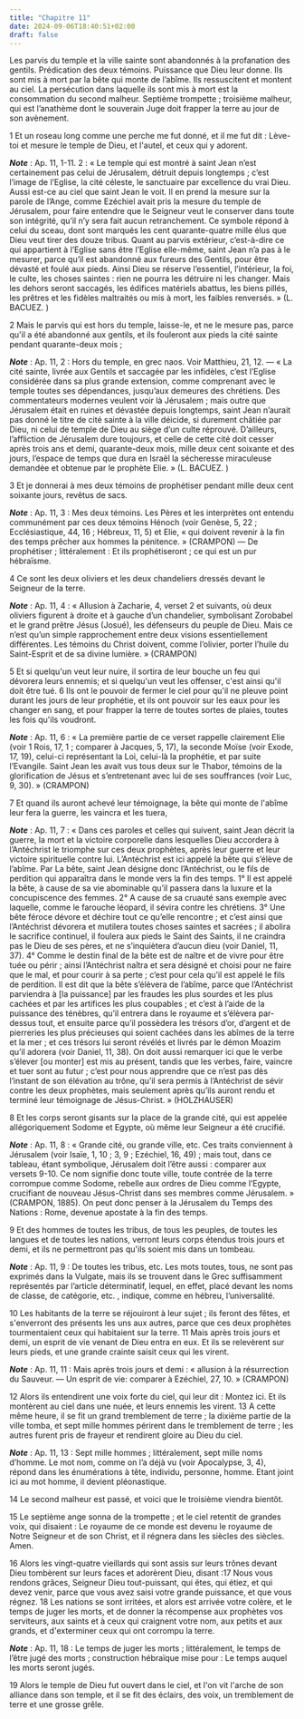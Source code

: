 ```yaml
---
title: "Chapitre 11"
date: 2024-09-06T18:40:51+02:00
draft: false
---
```



Les parvis du temple et la ville sainte sont abandonnés à la profanation des gentils.
Prédication des deux témoins.
Puissance que Dieu leur donne.
Ils sont mis à mort par la bête qui monte de l’abîme.
Ils ressuscitent et montent au ciel.
La persécution dans laquelle ils sont mis à mort est la consommation du second malheur.
Septième trompette ; troisième malheur, qui est l’anathème dont le souverain Juge doit frapper la terre au jour de son avènement.


1 Et un roseau long comme une perche me fut donné, et il me fut dit : Lève-toi et mesure le temple de Dieu, et l'autel, et ceux qui y adorent.

***Note*** :  Ap. 11, 1-11. 2 : « Le temple qui est montré à saint Jean n’est certainement pas celui de Jérusalem, détruit depuis longtemps ; c’est l’image de l’Eglise, la cité céleste, le sanctuaire par excellence du vrai Dieu. Aussi est-ce au ciel que saint Jean le voit. Il en prend la mesure sur la parole de l’Ange, comme Ezéchiel avait pris la mesure du temple de Jérusalem, pour faire entendre que le Seigneur veut le conserver dans toute son intégrité, qu’il n’y sera fait aucun retranchement. Ce symbole répond à celui du sceau, dont sont marqués les cent quarante-quatre mille élus que Dieu veut tirer des douze tribus. Quant au parvis extérieur, c’est-à-dire ce qui appartient à l’Eglise sans être l’Eglise elle-même, saint Jean n’a pas à le mesurer, parce qu’il est abandonné aux fureurs des Gentils, pour être dévasté et foulé aux pieds. Ainsi Dieu se réserve l’essentiel, l’intérieur, la foi, le culte, les choses saintes : rien ne pourra les détruire ni les changer. Mais les dehors seront saccagés, les édifices
matériels abattus, les biens pillés, les prêtres et les fidèles maltraités ou mis à mort, les faibles renversés. » (L. BACUEZ. )

2 Mais le parvis qui est hors du temple, laisse-le, et ne le mesure pas, parce qu'il a été abandonné aux gentils, et ils fouleront aux pieds la cité sainte pendant quarante-deux mois ;

***Note*** :  Ap. 11, 2 : Hors du temple, en grec naos. Voir Matthieu, 21, 12. ― « La cité sainte, livrée aux Gentils et saccagée par les infidèles, c’est l’Eglise considérée dans sa plus grande extension, comme comprenant avec le temple toutes ses dépendances, jusqu’aux demeures des chrétiens. Des commentateurs modernes veulent voir là Jérusalem ; mais outre que Jérusalem était en ruines et dévastée depuis longtemps, saint Jean n’aurait pas donné le titre de cité sainte à la ville déicide, si durement châtiée par Dieu, ni celui de temple de Dieu au siège d’un culte réprouvé. D’ailleurs, l’affliction de Jérusalem dure toujours, et celle de cette cité doit cesser après trois ans et demi, quarante-deux mois, mille deux cent soixante et des jours, l’espace de temps que dura en Israël la sécheresse miraculeuse demandée et obtenue par le prophète Elie. » (L. BACUEZ. )

3 Et je donnerai à mes deux témoins de prophétiser pendant mille deux cent soixante jours, revêtus de sacs.

***Note*** :  Ap. 11, 3 : Mes deux témoins. Les Pères et les interprètes ont entendu communément par ces deux témoins Hénoch (voir Genèse, 5, 22 ; Ecclésiastique, 44, 16 ; Hébreux, 11, 5) et Elie, « qui doivent revenir à la fin des temps prêcher aux hommes la pénitence. » (CRAMPON) ― De prophétiser ; littéralement : Et ils prophétiseront ; ce qui est un pur hébraïsme.


4 Ce sont les deux oliviers et les deux chandeliers dressés devant le Seigneur de la terre.

***Note*** :  Ap. 11, 4 : « Allusion à Zacharie, 4, verset 2 et suivants, où deux oliviers figurent à droite et à gauche d’un chandelier, symbolisant Zorobabel et le grand prêtre Jésus (Josué), les défenseurs du peuple de Dieu. Mais ce n’est qu’un simple rapprochement entre deux visions essentiellement différentes. Les témoins du Christ doivent, comme l’olivier, porter l’huile du Saint-Esprit et de sa divine lumière. » (CRAMPON)

5 Et si quelqu'un veut leur nuire, il sortira de leur bouche un feu qui dévorera leurs ennemis; et si quelqu'un veut les offenser, c'est ainsi qu'il doit être tué. 6 Ils ont le pouvoir de fermer le ciel pour qu'il ne pleuve point durant les jours de leur prophétie, et ils ont pouvoir sur les eaux pour les changer en sang, et pour frapper la terre de toutes sortes de plaies, toutes les fois qu'ils voudront.

***Note*** :  Ap. 11, 6 : « La première partie de ce verset rappelle clairement Elie (voir 1 Rois, 17, 1 ; comparer à Jacques, 5, 17), la seconde Moïse (voir Exode, 17, 19), celui-ci représentant la Loi, celui-là la prophétie, et par suite l’Evangile. Saint Jean les avait vus tous deux sur le Thabor, témoins de la glorification de Jésus et s’entretenant avec lui de ses souffrances (voir Luc, 9, 30). » (CRAMPON)

7 Et quand ils auront achevé leur témoignage, la bête qui monte de l'abîme leur fera la guerre, les vaincra et les tuera,

***Note*** :  Ap. 11, 7 : « Dans ces paroles et celles qui suivent, saint Jean décrit la guerre, la mort et la victoire corporelle dans lesquelles Dieu accordera à l’Antéchrist le triomphe sur ces deux prophètes, après leur guerre et leur victoire spirituelle contre lui. L’Antéchrist est ici appelé la bête qui s’élève de l’abîme. Par La bête, saint Jean désigne donc l’Antéchrist, ou le fils de perdition qui apparaîtra dans le monde vers la fin des temps. 1° Il est appelé la bête, à cause de sa vie abominable qu’il passera dans la luxure et la concupiscence des femmes. 2° A cause de sa cruauté sans exemple avec laquelle, comme le farouche léopard, il sévira contre les chrétiens. 3° Une bête féroce dévore et déchire tout ce qu’elle rencontre ; et c’est ainsi que l’Antéchrist dévorera et mutilera toutes choses saintes et sacrées ; il abolira le sacrifice continuel, il foulera aux pieds le Saint des Saints, il ne craindra pas le Dieu de ses pères, et ne s’inquiètera d’aucun dieu (voir Daniel, 11, 37). 4° Comme le destin
final de la bête est de naître et de vivre pour être tuée ou périr ; ainsi l’Antéchrist naîtra et sera désigné et choisi pour ne faire que le mal, et pour courir à sa perte ; c’est pour cela qu’il est appelé le fils de perdition. Il est dit que la bête s’élèvera de l’abîme, parce que l’Antéchrist parviendra à [la puissance] par les fraudes les plus sourdes et les plus cachées et par les artifices les plus coupables ; et c’est à l’aide de la puissance des ténèbres, qu’il entrera dans le royaume et s’élèvera par-dessus tout, et ensuite parce qu’il possèdera les trésors d’or, d’argent et de pierreries les plus précieuses qui soient cachées dans les abîmes de la terre et la mer ; et ces trésors lui seront révélés et livrés par le démon Moazim qu’il adorera (voir Daniel, 11, 38). On doit aussi remarquer ici que le verbe s’élever [ou monter] est mis au présent, tandis que les verbes, faire, vaincre et tuer sont au futur ; c’est pour nous apprendre que ce n’est pas dès l’instant de son élévation au trône, qu’il
sera permis à l’Antéchrist de sévir contre les deux prophètes, mais seulement après qu’ils auront rendu et terminé leur témoignage de Jésus-Christ. » (HOLZHAUSER)

8 Et les corps seront gisants sur la place de la grande cité, qui est appelée allégoriquement Sodome et Egypte, où même leur Seigneur a été crucifié.

***Note*** :  Ap. 11, 8 : « Grande cité, ou grande ville, etc. Ces traits conviennent à Jérusalem (voir Isaïe, 1, 10 ; 3, 9 ; Ezéchiel, 16, 49) ; mais tout, dans ce tableau, étant symbolique, Jérusalem doit l’être aussi : comparer aux versets 9-10. Ce nom signifie donc toute ville, toute contrée de la terre corrompue comme Sodome, rebelle aux ordres de Dieu comme l’Egypte, crucifiant de nouveau Jésus-Christ dans ses membres comme Jérusalem. » (CRAMPON, 1885). On peut donc penser à la Jérusalem du Temps des Nations : Rome, devenue apostate à la fin des temps.


9 Et des hommes de toutes les tribus, de tous les peuples, de toutes les langues et de toutes les nations, verront leurs corps étendus trois jours et demi, et ils ne permettront pas qu'ils soient mis dans un tombeau.

***Note*** :  Ap. 11, 9 : De toutes les tribus, etc. Les mots toutes, tous, ne sont pas exprimés dans la Vulgate, mais ils se trouvent dans le Grec suffisamment représentés par l’article déterminatif, lequel, en effet, placé devant les noms de classe, de catégorie, etc. , indique, comme en hébreu, l’universalité.

10 Les habitants de la terre se réjouiront à leur sujet ; ils feront des fêtes, et s'enverront des présents les uns aux autres, parce que ces deux prophètes tourmentaient ceux qui habitaient sur la terre. 11 Mais après trois jours et demi, un esprit de vie venant de Dieu entra en eux. Et ils se relevèrent sur leurs pieds, et une grande crainte saisit ceux qui les virent.

***Note*** :  Ap. 11, 11 : Mais après trois jours et demi : « allusion à la résurrection du Sauveur. ― Un esprit de vie: comparer à Ezéchiel, 27, 10. » (CRAMPON)

12 Alors ils entendirent une voix forte du ciel, qui leur dit : Montez ici. Et ils montèrent au ciel dans une nuée, et leurs ennemis les virent. 13 A cette même heure, il se fit un grand tremblement de terre ; la dixième partie de la ville tomba, et sept mille hommes périrent dans le tremblement de terre ; les autres furent pris de frayeur et rendirent gloire au Dieu du ciel.

***Note*** :  Ap. 11, 13 : Sept mille hommes ; littéralement, sept mille noms d’homme. Le mot nom, comme on l’a déjà vu (voir Apocalypse, 3, 4), répond dans les énumérations à tête, individu, personne, homme. Etant joint ici au mot homme, il devient pléonastique.


14 Le second malheur est passé, et voici que le troisième viendra bientôt.


15 Le septième ange sonna de la trompette ; et le ciel retentit de grandes voix, qui disaient : Le royaume de ce monde est devenu le royaume de Notre Seigneur et de son Christ, et il régnera dans les siècles des siècles. Amen.


16 Alors les vingt-quatre vieillards qui sont assis sur leurs trônes devant Dieu tombèrent sur leurs faces et adorèrent Dieu, disant :17 Nous vous rendons grâces, Seigneur Dieu tout-puissant, qui êtes, qui étiez, et qui devez venir, parce que vous avez saisi votre grande puissance, et que vous régnez. 18 Les nations se sont irritées, et alors est arrivée votre colère, et le temps de juger les morts, et de donner la récompense aux prophètes vos serviteurs, aux saints et à ceux qui craignent votre nom, aux petits et aux grands, et d'exterminer ceux qui ont corrompu la terre.

***Note*** :  Ap. 11, 18 : Le temps de juger les morts ; littéralement, le temps de l’être jugé des morts ; construction hébraïque mise pour : Le temps auquel les morts seront jugés.


19 Alors le temple de Dieu fut ouvert dans le ciel, et l'on vit l'arche de son alliance dans son temple, et il se fit des éclairs, des voix, un tremblement de terre et une grosse grêle.

